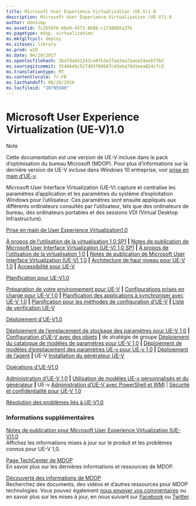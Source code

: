 ```yaml
---
title: Microsoft User Experience Virtualization (UE-V)1.0
description: Microsoft User Experience Virtualization (UE-V)1.0
author: dansimp
ms.assetid: 7c2b59f6-bbe9-4373-8b08-c1738665a37b
ms.pagetype: mdop, virtualization
ms.mktglfcycl: deploy
ms.sitesec: library
ms.prod: w10
ms.date: 04/19/2017
ms.openlocfilehash: 2bafda641242ca0fb3a3fae3ea7aaea24eeb77b2
ms.sourcegitcommit: 354664bc527d93f80687cd2eba70d1eea024c7c3
ms.translationtype: MT
ms.contentlocale: fr-FR
ms.lasthandoff: 06/26/2020
ms.locfileid: "10795500"
---
```

# Microsoft User Experience Virtualization (UE-V)1.0

>[!NOTE]
>Cette documentation est une version de UE-V incluse dans le pack d’optimisation du bureau Microsoft (MDOP). Pour plus d’informations sur la dernière version de UE-V incluse dans Windows 10 entreprise, voir [prise en main d’UE-v](https://docs.microsoft.com/windows/configuration/ue-v/uev-getting-started).


Microsoft User Interface Virtualization (UE-V) capture et centralise les paramètres d’application et les paramètres du système d’exploitation Windows pour l’utilisateur. Ces paramètres sont ensuite appliqués aux différents ordinateurs consultés par l’utilisateur, tels que des ordinateurs de bureau, des ordinateurs portables et des sessions VDI (Virtual Desktop Infrastructure).

<a href="" id="getting-started-with-user-experience-virtualization-1-0"></a>[Prise en main de User Experience Virtualization1.0](getting-started-with-user-experience-virtualization-10.md)  

[À propos de l’utilisation de la virtualisation 1,0 SP1](about-user-experience-virtualization-10-sp1.md) **|** [Notes de publication de Microsoft User Interface Virtualization (UE-V) 1,0 SP1](microsoft-user-experience-virtualization--ue-v--10-sp1-release-notes.md) **|** [À propos de l’utilisation de la virtualisation 1,0](about-user-experience-virtualization-10.md) **|** [Notes de publication de Microsoft User Interface Virtualization (UE-V) 1,0](microsoft-user-experience-virtualization--ue-v--10-release-notes.md) **|** [Architecture de haut niveau pour UE-V 1,0](high-level-architecture-for-ue-v-10.md) **|** [Accessibilité pour UE-V](accessibility-for-ue-v.md)

<a href="" id="planning-for-ue-v-1-0"></a>[Planification pour UE-V1.0](planning-for-ue-v-10.md)  

[Préparation de votre environnement pour UE-V](preparing-your-environment-for-ue-v.md) **|** [Configurations prises en charge pour UE-V 1,0](supported-configurations-for-ue-v-10.md) **|** [Planification des applications à synchroniser avec UE-V 1,0](planning-which-applications-to-synchronize-with-ue-v-10.md) **|** [Planification pour les méthodes de configuration d’UE-V](planning-for-ue-v-configuration-methods.md) **|** [Liste de vérification UE-V](ue-v-checklist.md)

<a href="" id="deploying-ue-v-1-0"></a>[Déploiement d'UE-V1.0](deploying-ue-v-10.md)  

[Déploiement de l’emplacement de stockage des paramètres pour UE-V 1,0](deploying-the-settings-storage-location-for-ue-v-10.md) **|** [Configuration d’UE-V avec des objets](configuring-ue-v-with-group-policy-objects.md) **|** de stratégie de groupe [Déploiement du catalogue de modèles de paramètres pour UE-V 1,0](deploying-the-settings-template-catalog-for-ue-v-10.md) **|** [Déploiement de modèles d’emplacement des paramètres UE-v pour UE-v 1,0](deploying-ue-v-settings-location-templates-for-ue-v-10.md) **|** [Déploiement de l’agent](deploying-the-ue-v-agent.md) **|** UE-V [Installation du générateur UE-V](installing-the-ue-v-generator.md)

<a href="" id="operations-for-ue-v-1-0"></a>[Opérations d'UE-V1.0](operations-for-ue-v-10.md)  

[Administration d’UE-V 1,0](administering-ue-v-10.md) **|** [Utilisation de modèles UE-v personnalisés et du générateur](working-with-custom-ue-v-templates-and-the-ue-v-generator.md) **|** UE-v [Administration d’UE-V avec PowerShell et WMI](administering-ue-v-with-powershell-and-wmi.md)  | [Sécurité et confidentialité pour UE-V 1,0](security-and-privacy-for-ue-v-10.md)

<a href="" id="troubleshooting-ue-v-1-0"></a>[Résolution des problèmes liés à UE-V1.0](troubleshooting-ue-v-10.md)  

### Informations supplémentaires

<a href="" id="microsoft-user-experience-virtualization--ue-v--1-0-release-notes"></a>[Notes de publication pour Microsoft User Experience Virtualization (UE-V)1.0](microsoft-user-experience-virtualization--ue-v--10-release-notes.md)  
Affichez les informations mises à jour sur le produit et les problèmes connus pour UE-V 1,0.

<a href="" id="mdop-techcenter-page"></a>[Page TechCenter de MDOP](https://go.microsoft.com/fwlink/p/?LinkId=225286)  
En savoir plus sur les dernières informations et ressources de MDOP.

<a href="" id="mdop-information-experience"></a>[Découverte des informations de MDOP](https://go.microsoft.com/fwlink/p/?LinkId=236032)  
Recherchez des documents, des vidéos et d’autres ressources pour MDOP technologies. Vous pouvez également [nous envoyer vos commentaires](mailto:MDOPDocs@microsoft.com) ou en savoir plus sur les mises à jour, en nous suivant sur [Facebook](https://go.microsoft.com/fwlink/p/?LinkId=242445) ou [Twitter](https://go.microsoft.com/fwlink/p/?LinkId=242447).

 

 





